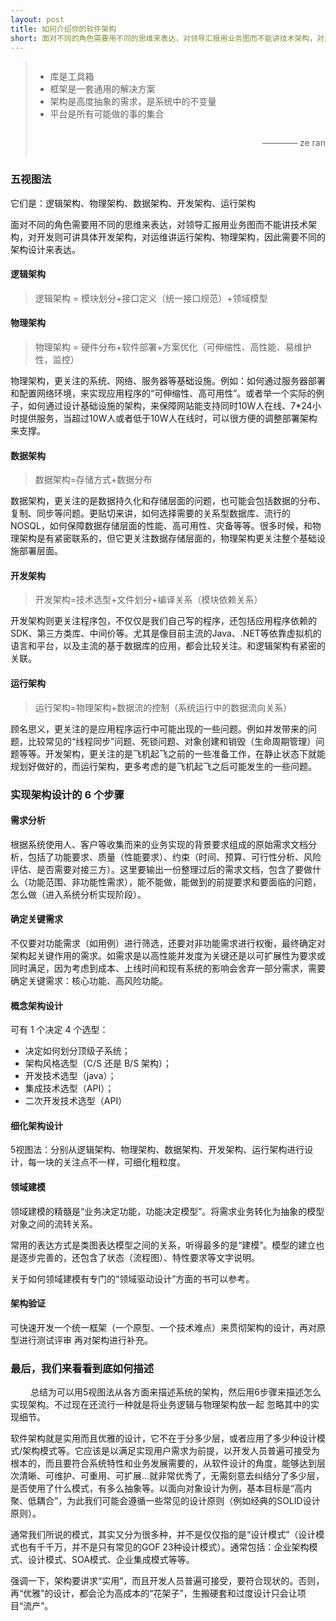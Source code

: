 ```yaml
---
layout: post
title: 如何介绍你的软件架构
short: 面对不同的角色需要用不同的思维来表达，对领导汇报用业务图而不能讲技术架构，对开发则可讲具体开发架构，对运维讲运行架构、物理架构，因此需要不同的架构设计来表达
---
```


<blockquote style="overflow: hidden;">
  <ul>
    <li>库是工具箱</li>
    <li>框架是一套通用的解决方案</li>
    <li>架构是高度抽象的需求，是系统中的不变量</li>
    <li>平台是所有可能做的事的集合</li>
  </ul>
  <p style="float: right;">———— ze ran</p>
</blockquote>

### 五视图法

它们是：逻辑架构、物理架构、数据架构、开发架构、运行架构

面对不同的角色需要用不同的思维来表达，对领导汇报用业务图而不能讲技术架构，对开发则可讲具体开发架构，对运维讲运行架构、物理架构，因此需要不同的架构设计来表达。

#### 逻辑架构

<blockquote>
逻辑架构 = 模块划分+接口定义（统一接口规范）+领域模型
</blockquote>

#### 物理架构

<blockquote>
物理架构 = 硬件分布+软件部署+方案优化（可伸缩性、高性能、易维护性，监控）
</blockquote>

物理架构，更关注的系统、网络、服务器等基础设施。例如：如何通过服务器部署和配置网络环境，来实现应用程序的“可伸缩性、高可用性”。或者举一个实际的例子，如何通过设计基础设施的架构，来保障网站能支持同时10W人在线、7*24小时提供服务，当超过10W人或者低于10W人在线时，可以很方便的调整部署架构来支撑。

#### 数据架构

<blockquote>
数据架构=存储方式+数据分布
</blockquote>

数据架构，更关注的是数据持久化和存储层面的问题，也可能会包括数据的分布、复制、同步等问题。更贴切来讲，如何选择需要的关系型数据库、流行的NOSQL，如何保障数据存储层面的性能、高可用性、灾备等等。很多时候，和物理架构是有紧密联系的，但它更关注数据存储层面的，物理架构更关注整个基础设施部署层面。

#### 开发架构

<blockquote>
开发架构=技术选型+文件划分+编译关系（模块依赖关系）
</blockquote>

开发架构则更关注程序包，不仅仅是我们自己写的程序，还包括应用程序依赖的SDK、第三方类库、中间价等。尤其是像目前主流的Java、.NET等依靠虚拟机的语言和平台，以及主流的基于数据库的应用，都会比较关注。和逻辑架构有紧密的关联。

#### 运行架构

<blockquote>
运行架构=物理架构+数据流的控制（系统运行中的数据流向关系）
</blockquote>

顾名思义，更关注的是应用程序运行中可能出现的一些问题。例如并发带来的问题，比较常见的“线程同步”问题、死锁问题、对象创建和销毁（生命周期管理）问题等等。开发架构，更关注的是飞机起飞之前的一些准备工作，在静止状态下就能规划好做好的，而运行架构，更多考虑的是飞机起飞之后可能发生的一些问题。

### 实现架构设计的 6 个步骤

#### 需求分析

根据系统使用人、客户等收集而来的业务实现的背景要求组成的原始需求文档分析，包括了功能要求、质量（性能要求）、约束（时间、预算、可行性分析、风险评估、是否需要对接三方）。这里要输出一份整理过后的需求文档，包含了要做什么（功能范围、非功能性需求），能不能做，能做到的前提要求和要面临的问题，怎么做（进入系统分析实现阶段）。

#### 确定关键需求

不仅要对功能需求（如用例）进行筛选，还要对非功能需求进行权衡，最终确定对架构起关键作用的需求。如需求是以高性能并发度为关键还是以可扩展性为要求或同时满足，因为考虑到成本、上线时间和现有系统的影响会舍弃一部分需求，需要确定关键需求：核心功能、高风险功能。

#### 概念架构设计

可有 1 个决定 4 个选型：

- 决定如何划分顶级子系统；
- 架构风格选型（C/S 还是 B/S 架构）；
- 开发技术选型（java）；
- 集成技术选型（API）；
- 二次开发技术选型（API）

#### 细化架构设计

5视图法：分别从逻辑架构、物理架构、数据架构、开发架构、运行架构进行设计，每一块的关注点不一样，可细化粗粒度。

#### 领域建模

领域建模的精髓是“业务决定功能，功能决定模型”。将需求业务转化为抽象的模型对象之间的流转关系。

常用的表达方式是类图表达模型之间的关系，听得最多的是“建模”。模型的建立也是逐步完善的，还包含了状态（流程图）、特性要求等文字说明。

关于如何领域建模有专门的“领域驱动设计”方面的书可以参考。

#### 架构验证

可快速开发一个统一框架（一个原型、一个技术难点）来贯彻架构的设计，再对原型进行测试评审 再对架构进行补充。 

### 最后，我们来看看到底如何描述
　　
总结为可以用5视图法从各方面来描述系统的架构，然后用6步骤来描述怎么实现架构。不过现在还流行一种就是将业务逻辑与物理架构放一起 忽略其中的实现细节。 

软件架构就是实用而且优雅的设计，它不在于分多少层，或者应用了多少种设计模式/架构模式等。它应该是以满足实现用户需求为前提，以开发人员普遍可接受为根本的，而且要符合系统特性和业务发展需要的，从软件设计的角度，能够达到层次清晰、可维护、可重用、可扩展…就非常优秀了，无需刻意去纠结分了多少层，是否使用了什么模式，有多么抽象等。以面向对象设计为例，基本目标是“高内聚、低耦合”，为此我们可能会遵循一些常见的设计原则（例如经典的SOLID设计原则）。

通常我们所说的模式，其实又分为很多种，并不是仅仅指的是“设计模式”（设计模式也有千千万，并不是只有常见的GOF 23种设计模式）。通常包括：企业架构模式、设计模式、SOA模式、企业集成模式等等。

强调一下，架构要讲求“实用”，而且开发人员普遍可接受，要符合现状的。否则，再“优雅”的设计，都会沦为高成本的“花架子”，生搬硬套和过度设计只会让项目“流产”。
